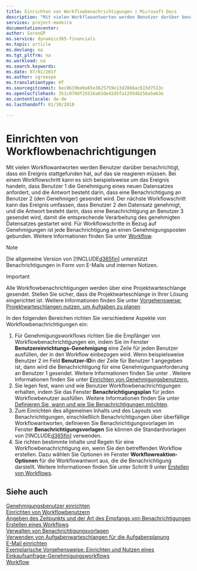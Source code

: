 ```yaml
---
title: Einrichten von Workflowbenachrichtigungen | Microsoft Docs
description: "Mit vielen Workflowantworten werden Benutzer darüber benachrichtigt, dass ein Ereignis stattgefunden hat, auf das sie reagieren müssen. Bei einem Workflowschritt kann es sich beispielsweise um das Ereignis handeln, dass Benutzer 1 die Genehmigung eines neuen Datensatzes anfordert, und die Antwort besteht darin, dass eine Benachrichtigung an Benutzer 2 (den Genehmiger) gesendet wird. Der nächste Workflowschritt kann das Ereignis umfassen, dass Benutzer 2 den Datensatz genehmigt, und die Antwort besteht darin, dass eine Benachrichtigung an Benutzer 3 gesendet wird, damit die entsprechende Verarbeitung des genehmigten Datensatzes gestartet wird. Für Workflowschritte in Bezug auf Genehmigungen ist jede Benachrichtigung an einen Genehmigungsposten gebunden."
services: project-madeira
documentationcenter: 
author: SorenGP
ms.service: dynamics365-financials
ms.topic: article
ms.devlang: na
ms.tgt_pltfrm: na
ms.workload: na
ms.search.keywords: 
ms.date: 07/01/2017
ms.author: sgroespe
ms.translationtype: HT
ms.sourcegitcommit: bec0619be0a65e3625759e13d2866ac615d7513c
ms.openlocfilehash: 351c079df25516a83de42d5fa12954b25ba5e63e
ms.contentlocale: de-de
ms.lasthandoff: 01/30/2018

---
```

# <a name="setting-up-workflow-notifications"></a>Einrichten von Workflowbenachrichtigungen
Mit vielen Workflowantworten werden Benutzer darüber benachrichtigt, dass ein Ereignis stattgefunden hat, auf das sie reagieren müssen. Bei einem Workflowschritt kann es sich beispielsweise um das Ereignis handeln, dass Benutzer 1 die Genehmigung eines neuen Datensatzes anfordert, und die Antwort besteht darin, dass eine Benachrichtigung an Benutzer 2 (den Genehmiger) gesendet wird. Der nächste Workflowschritt kann das Ereignis umfassen, dass Benutzer 2 den Datensatz genehmigt, und die Antwort besteht darin, dass eine Benachrichtigung an Benutzer 3 gesendet wird, damit die entsprechende Verarbeitung des genehmigten Datensatzes gestartet wird. Für Workflowschritte in Bezug auf Genehmigungen ist jede Benachrichtigung an einen Genehmigungsposten gebunden. Weitere Informationen finden Sie unter [Workflow](across-workflow.md).  

> [!NOTE]  
>  Die allgemeine Version von [!INCLUDE[d365fin](includes/d365fin_md.md)] unterstützt Benachrichtigungen in Form von E-Mails und internen Notizen.  

> [!IMPORTANT]  
>  Alle Workflowbenachrichtigungen werden über eine Projektwarteschlange gesendet. Stellen Sie sicher, dass die Projektwarteschlange in Ihrer Lösung eingerichtet ist. Weitere Informationen finden Sie unter [Vorgehensweise: Projektwarteschlangen nutzen, um Aufgaben zu planen](admin-job-queues-schedule-tasks.md)

In den folgenden Bereichen richten Sie verschiedene Aspekte von Workflowbenachrichtigungen ein:  

1.  Für Genehmigungsworkflows richten Sie die Empfänger von Workflowbenachrichtigungen ein, indem Sie im Fenster **Benutzereinrichtungs-Genehmigung** eine Zeile für jeden Benutzer ausfüllen, der in den Workflow einbezogen wird. Wenn beispielsweise Benutzer 2 im Feld  **Benutzer-ID**in der Zeile für Benutzer 1 angegeben ist, dann wird die Benachrichtigung für eine Genehmigungsanforderung an Benutzer 1 gesendet. Weitere Informationen finden Sie unter . Weitere Informationen finden Sie unter [Einrichten von Genehmigungsbenutzern.](across-how-to-set-up-approval-users.md)  
2.  Sie legen fest, wann und wie Benutzer Workflowbenachrichtigungen erhalten, indem Sie das Fenster **Benachrichtigungsplan** für jeden Workflowbenutzer ausfüllen. Weitere Informationen finden Sie unter [Definieren Sie, wann und wie Sie Benachrichtigungen möchten](across-how-to-specify-when-and-how-to-receive-notifications.md).  
3.  Zum Einrichten des allgemeinen Inhalts und des Layouts von Benachrichtigungen, einschließlich Benachrichtigungen über überfällige Workflowantworten, definieren Sie Benachrichtigungsvorlagen im Fenster **Benachrichtigungsvorlagen** Sie können die Standardvorlagen von [!INCLUDE[d365fin](includes/d365fin_md.md)] verwenden.  
4.  Sie richten bestimmte Inhalte und Regeln für eine Workflowbenachrichtigung ein, wenn Sie den betreffenden Workflow erstellen. Dazu wählen Sie Optionen im Fenster **Workflowreaktion-Optionen** für die Workflowantwort aus, die die Benachrichtigung darstellt. Weitere Informationen finden Sie unter Schritt 9 unter [Erstellen von Workflows](across-how-to-create-workflows.md).  

## <a name="see-also"></a>Siehe auch  
 [Genehmigungsbenutzer einrichten](across-how-to-set-up-approval-users.md)   
 [Einrichten von Workflowbenutzern](across-how-to-set-up-workflow-users.md)   
 [Angeben des Zeitpunkts und der Art des Empfangs von Benachrichtigungen](across-how-to-specify-when-and-how-to-receive-notifications.md)   
 [Erstellen eines Workflows](across-how-to-create-workflows.md)   
 [Verwalten von Benachrichtigungsvorlagen](across-how-to-manage-notification-templates.md)   
 [Verwenden von Aufgabenwarteschlangen für die Aufgabenplanung](admin-job-queues-schedule-tasks.md)   
 [E-Mail einrichten](madeira-how-setup-email.md)   
 [Exemplarische Vorgehensweise: Einrichten und Nutzen eines Einkaufsanfrage-Genehmigungsworkflows](walkthrough-setting-up-and-using-a-purchase-approval-workflow.md)   
 [Workflow](across-workflow.md)   

